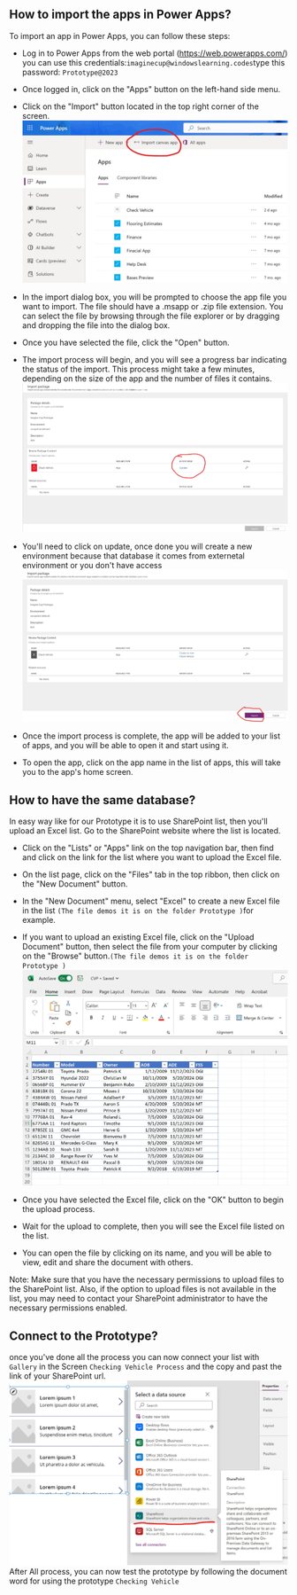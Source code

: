 
## How to import the apps in Power Apps?
To import an app in Power Apps, you can follow these steps:
 - Log in to Power Apps from the web portal (https://web.powerapps.com/) you can use this credentials:`imaginecup@windowslearning.codes`type this password:  `Prototype@2023`

 - Once logged in, click on the "Apps" button on the left-hand side menu.

 - Click on the "Import" button located in the top right corner of the screen.
 ![My Image](./P2.jpg)

- In the import dialog box, you will be prompted to choose the app file you want to import. The file should have a .msapp or .zip file extension. You can select the file by browsing through the file explorer or by dragging and dropping the file into the dialog box.

 - Once you have selected the file, click the "Open" button.

 - The import process will begin, and you will see a progress bar indicating the status of the import. This process might take a few minutes, depending on the size of the app and the number of files it contains.
  ![My Image](./P3.jpg)
 
 - You'll need to click on update, once done you will create a new environment because that database it comes from externetal environment or you don't have access
  ![My Image](./P5.jpg)
 - Once the import process is complete, the app will be added to your list of apps, and you will be able to open it and start using it.

 - To open the app, click on the app name in the list of apps, this will take you to the app's home screen.

## How to have the same database?
In easy way like for our Prototype it is to use SharePoint list, then you'll upload an Excel list.
Go to the SharePoint website where the list is located.

  - Click on the "Lists" or "Apps" link on the top navigation bar, then find and click on the link for the list where you want to upload the Excel file.

  - On the list page, click on the "Files" tab in the top ribbon, then click on the "New Document" button.

  - In the "New Document" menu, select "Excel" to create a new Excel file in the list `(The file demos it is on the folder Prototype )`for example.
  
  
  - If you want to upload an existing Excel file, click on the "Upload Document" button, then select the file from your computer by clicking on the "Browse" button.`(The file demos it is on the folder Prototype )`
  ![My Image](./P6.jpg)

   - Once you have selected the Excel file, click on the "OK" button to begin the upload process.

  - Wait for the upload to complete, then you will see the Excel file listed on the list.

  - You can open the file by clicking on its name, and you will be able to view, edit and share the document with others.

Note: Make sure that you have the necessary permissions to upload files to the SharePoint list. Also, if the option to upload files is not available in the list, you may need to contact your SharePoint administrator to have the necessary permissions enabled.
## Connect to the Prototype?
once you've done all the process you can now connect your list with `Gallery` in the Screen `Checking Vehicle Process` and the copy and past the link of your SharePoint url.
 ![My Image](./P7.jpg)
 After All process, you can now test the prototype by following the document word for using the prototype `Checking Vehicle`
